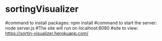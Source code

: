 # sortingVisualizer
#command to install packages: npm install
#command to start the server: node server.js
#The site will run on localhost:8080
#site to view: https://sortin-visualizer.herokuapp.com/
